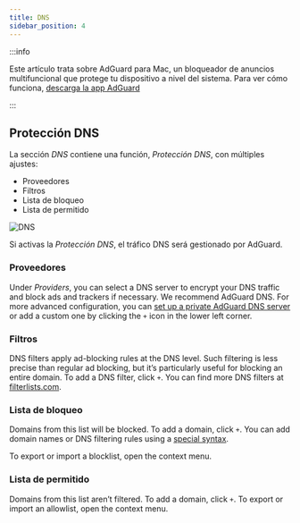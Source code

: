 ```yaml
---
title: DNS
sidebar_position: 4
---
```


:::info

Este artículo trata sobre AdGuard para Mac, un bloqueador de anuncios multifuncional que protege tu dispositivo a nivel del sistema. Para ver cómo funciona, [descarga la app AdGuard](https://agrd.io/download-kb-adblock)

:::

## Protección DNS

La sección _DNS_ contiene una función, _Protección DNS_, con múltiples ajustes:

- Proveedores
- Filtros
- Lista de bloqueo
- Lista de permitido

![DNS](https://cdn.adtidy.org/content/kb/ad_blocker/mac/dns.png)

Si activas la _Protección DNS_, el tráfico DNS será gestionado por AdGuard.

### Proveedores

Under _Providers_, you can select a DNS server to encrypt your DNS traffic and block ads and trackers if necessary. We recommend AdGuard DNS. For more advanced configuration, you can [set up a private AdGuard DNS server](https://adguard-dns.io/welcome.html) or add a custom one by clicking the `+` icon in the lower left corner.

### Filtros

DNS filters apply ad-blocking rules at the DNS level. Such filtering is less precise than regular ad blocking, but it’s particularly useful for blocking an entire domain. To add a DNS filter, click `+`. You can find more DNS filters at [filterlists.com](https://filterlists.com/).

### Lista de bloqueo

Domains from this list will be blocked. To add a domain, click `+`. You can add domain names or DNS filtering rules using a [special syntax](https://adguard-dns.io/kb/general/dns-filtering-syntax/).

To export or import a blocklist, open the context menu.

### Lista de permitido

Domains from this list aren’t filtered. To add a domain, click `+`. To export or import an allowlist, open the context menu.
